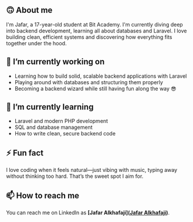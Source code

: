 ## 🙃 About me

[](https://github.com/jafar#-about-me)

I'm Jafar, a 17-year-old student at Bit Academy. I'm currently diving deep into backend development, learning all about databases and Laravel. I love building clean, efficient systems and discovering how everything fits together under the hood.

## 🔭 I’m currently working on

[](https://github.com/jafar#-im-currently-working-on)

-   Learning how to build solid, scalable backend applications with Laravel
-   Playing around with databases and structuring them properly
-   Becoming a backend wizard while still having fun along the way 😎

## 🌱 I’m currently learning

[](https://github.com/jafar#-im-currently-learning)

-   Laravel and modern PHP development
-   SQL and database management
-   How to write clean, secure backend code

## ⚡ Fun fact

[](https://github.com/jafar#-fun-fact)

I love coding when it feels natural—just vibing with music, typing away without thinking too hard. That’s the sweet spot I aim for.

## 📫 How to reach me

[](https://github.com/jafar#-how-to-reach-me)

You can reach me on LinkedIn as **[Jafar Alkhafaji]([Jafar Alkhafaji](https://www.linkedin.com/in/jafar-alkhafaji-9135a822a/))**.
